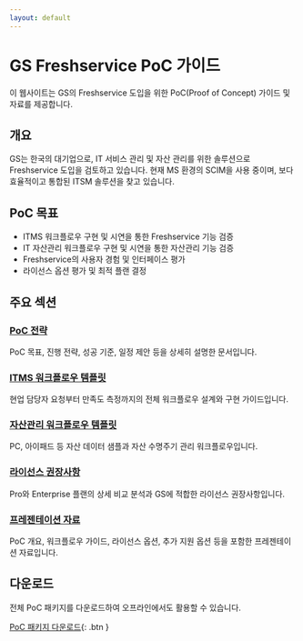 ```yaml
---
layout: default
---
```


# GS Freshservice PoC 가이드

이 웹사이트는 GS의 Freshservice 도입을 위한 PoC(Proof of Concept) 가이드 및 자료를 제공합니다.

## 개요

GS는 한국의 대기업으로, IT 서비스 관리 및 자산 관리를 위한 솔루션으로 Freshservice 도입을 검토하고 있습니다. 현재 MS 환경의 SCIM을 사용 중이며, 보다 효율적이고 통합된 ITSM 솔루션을 찾고 있습니다.

## PoC 목표

- ITMS 워크플로우 구현 및 시연을 통한 Freshservice 기능 검증
- IT 자산관리 워크플로우 구현 및 시연을 통한 자산관리 기능 검증
- Freshservice의 사용자 경험 및 인터페이스 평가
- 라이선스 옵션 평가 및 최적 플랜 결정

## 주요 섹션

### [PoC 전략](./strategy)
PoC 목표, 진행 전략, 성공 기준, 일정 제안 등을 상세히 설명한 문서입니다.

### [ITMS 워크플로우 템플릿](./itms-workflow)
현업 담당자 요청부터 만족도 측정까지의 전체 워크플로우 설계와 구현 가이드입니다.

### [자산관리 워크플로우 템플릿](./asset-management)
PC, 아이패드 등 자산 데이터 샘플과 자산 수명주기 관리 워크플로우입니다.

### [라이선스 권장사항](./license-recommendations)
Pro와 Enterprise 플랜의 상세 비교 분석과 GS에 적합한 라이선스 권장사항입니다.

### [프레젠테이션 자료](./presentation)
PoC 개요, 워크플로우 가이드, 라이선스 옵션, 추가 지원 옵션 등을 포함한 프레젠테이션 자료입니다.

## 다운로드

전체 PoC 패키지를 다운로드하여 오프라인에서도 활용할 수 있습니다.

[PoC 패키지 다운로드](https://github.com/wedosoft/freshservice-poc-guide/archive/refs/heads/main.zip){: .btn }
